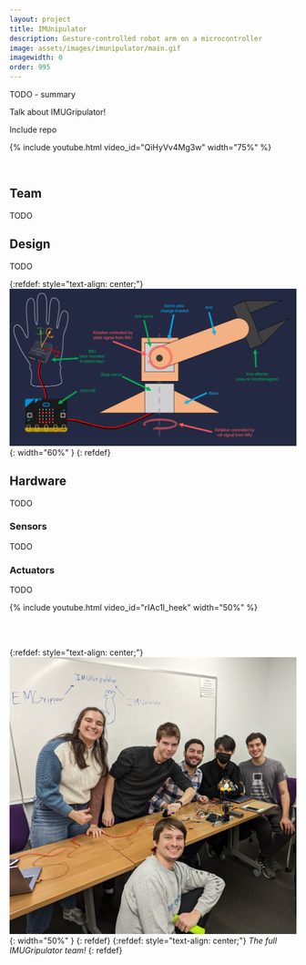 ```yaml
---
layout: project
title: IMUnipulator
description: Gesture-controlled robot arm on a microcontroller
image: assets/images/imunipulator/main.gif
imagewidth: 0
order: 995
---
```


TODO - summary

Talk about IMUGripulator!

Include repo


{% include youtube.html video_id="QiHyVv4Mg3w" width="75%" %}

<br>

## Team
TODO

## Design
TODO

{:refdef: style="text-align: center;"}
![Design Diagram](/assets/images/imunipulator/design-diagram.png){: width="60%" }
{: refdef}

## Hardware
TODO

### Sensors
TODO

### Actuators
TODO

{% include youtube.html video_id="rIAc1I_heek" width="50%" %}

<br>
<br>

{:refdef: style="text-align: center;"}
![Design Diagram](/assets/images/imunipulator/team.jpg){: width="50%" }
{: refdef}
{:refdef: style="text-align: center;"}
_The full IMUGripulator team!_
{: refdef}